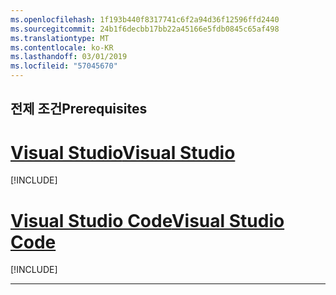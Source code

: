 ```yaml
---
ms.openlocfilehash: 1f193b440f8317741c6f2a94d36f12596ffd2440
ms.sourcegitcommit: 24b1f6decbb17bb22a45166e5fdb0845c65af498
ms.translationtype: MT
ms.contentlocale: ko-KR
ms.lasthandoff: 03/01/2019
ms.locfileid: "57045670"
---
```

## <a name="prerequisites"></a><span data-ttu-id="6d0b5-101">전제 조건</span><span class="sxs-lookup"><span data-stu-id="6d0b5-101">Prerequisites</span></span>

# <a name="visual-studiotabvisual-studio"></a>[<span data-ttu-id="6d0b5-102">Visual Studio</span><span class="sxs-lookup"><span data-stu-id="6d0b5-102">Visual Studio</span></span>](#tab/visual-studio)

[!INCLUDE[](~/includes/net-core-prereqs-vs-2.2.md)]

# <a name="visual-studio-codetabvisual-studio-code"></a>[<span data-ttu-id="6d0b5-103">Visual Studio Code</span><span class="sxs-lookup"><span data-stu-id="6d0b5-103">Visual Studio Code</span></span>](#tab/visual-studio-code)

[!INCLUDE[](~/includes/net-core-prereqs-vsc-2.2.md)]

---